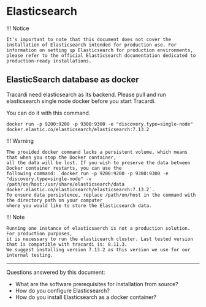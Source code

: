 # Elasticsearch

!!! Notice

    It's important to note that this document does not cover the installation of Elasticsearch intended for production use. For information on setting up Elasticsearch for production environments, please refer to the official Elasticsearch documentation dedicated to production-ready installations.

## ElasticSearch database as docker

Tracardi need elasticsearch as its backend. Please pull and run elasticsearch single node docker before you start
Tracardi.

You can do it with this command.

```
docker run -p 9200:9200 -p 9300:9300 -e "discovery.type=single-node" docker.elastic.co/elasticsearch/elasticsearch:7.13.2
```

!!! Warning

    The provided docker command lacks a persistent volume, which means that when you stop the Docker container, 
    all the data will be lost. If you wish to preserve the data between Docker container restarts, you can use the 
    following command: `docker run -p 9200:9200 -p 9300:9300 -e "discovery.type=single-node" -v /path/on/host:/usr/share/elasticsearch/data docker.elastic.co/elasticsearch/elasticsearch:7.13.2`. 
    To ensure data persistence, replace /path/on/host in the command with the directory path on your computer 
    where you would like to store the Elasticsearch data.

!!! Note

    Running one instance of elasticsaerch is not a production solution. For production purposes, 
    it is necessary to run the elasticearch cluster. Last tested version that is compatible with tracardi is: 8.11.3. 
    We suggest installing version 7.13.2 as this version we use for our internal testing.  

---
Questions answered by this document:

* What are the software prerequisites for installation from source?
* How do you configure Elasticsearch?
* How do you install Elasticsearch as a docker container?